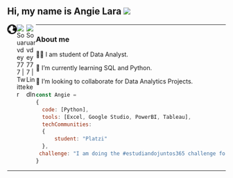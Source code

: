 <h2> Hi, my name is Angie Lara <img src="https://media.giphy.com/media/mGcNjsfWAjY5AEZNw6/giphy.gif" width="50"></h2>

[<img align="left" alt="Souarvdey777" width="22px" src="https://raw.githubusercontent.com/iconic/open-iconic/master/svg/globe.svg" />][website]
[<img align="left" alt="Souarvdey777 | Twitter" width="22px" src="https://cdn.jsdelivr.net/npm/simple-icons@v3/icons/twitter.svg" />][twitter]
[<img align="left" alt="Souarvdey777 | LinkedIn" width="22px" src="https://cdn.jsdelivr.net/npm/simple-icons@v3/icons/linkedin.svg" />][linkedin]

[website]: https://angielara.com
[twitter]: https://twitter.com/angielara_f
[linkedin]: https://www.linkedin.com/in/angie-k-l-886480234/

---

### About me  

 👩‍💻 I am student of Data Analyst.
 
 🌱 I’m currently learning SQL and Python.
 
 👯 I’m looking to collaborate for Data Analytics Projects.
 
```javascript
const Angie = 
{
  code: [Python],
  tools: [Excel, Google Studio, PowerBI, Tableau],
  techCommunities: 
  {
      student: "Platzi"
  },
 challenge: "I am doing the #estudiandojuntos365 challenge focused on create a learning habit and to learn in community."
}
```

---
